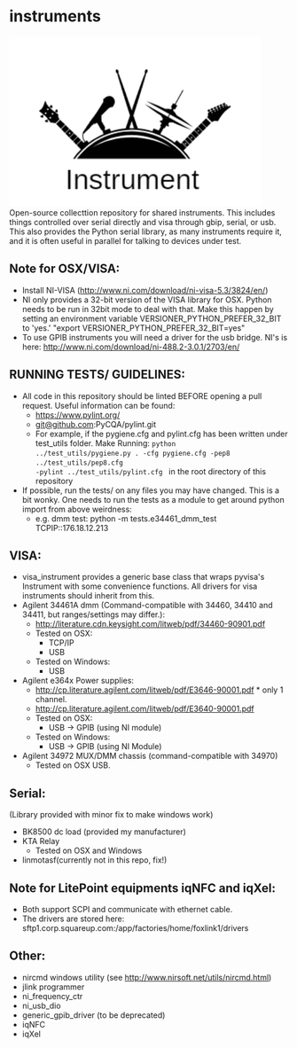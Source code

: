 instruments
===================
![OpenExecLogo](https://github.com/chuckyin/Instruments/blob/master/logo/instrument_logo.PNG)\
Open-source collecttion repository for shared instruments. This includes things controlled over serial directly and visa through gbip, serial, or usb. This also provides the Python serial library, as many instruments require it, and it is often useful in parallel for talking to devices under test. 


Note for OSX/VISA:
-------------------
- Install NI-VISA (http://www.ni.com/download/ni-visa-5.3/3824/en/)
- NI only provides a 32-bit version of the VISA library for OSX.  Python needs to be run in 32bit mode to deal with that.
    Make this happen by setting an environment variable VERSIONER_PYTHON_PREFER_32_BIT to 'yes.'
    "export VERSIONER_PYTHON_PREFER_32_BIT=yes"
- To use GPIB instruments you will need a driver for the usb bridge. NI's is here: http://www.ni.com/download/ni-488.2-3.0.1/2703/en/

RUNNING TESTS/ GUIDELINES:
-------------------
- All code in this repository should be linted BEFORE opening a pull request. Useful information can be found:
    - https://www.pylint.org/
    - git@github.com:PyCQA/pylint.git
    - For example, if the pygiene.cfg and pylint.cfg has been written under test_utils folder. Make Running: <code>python ../test_utils/pygiene.py . -cfg pygiene.cfg -pep8 ../test_utils/pep8.cfg -pylint ../test_utils/pylint.cfg </code> in the root directory of this repository
- If possible, run the tests/ on any files you may have changed. This is a bit wonky. One needs to run the tests as a module to get around python import from above weirdness:
    - e.g. dmm test: python -m tests.e34461_dmm_test TCPIP::176.18.12.213

VISA:
-------------------
- visa_instrument provides a generic base class that wraps pyvisa's Instrument with some convenience functions.
    All drivers for visa instruments should inherit from this.
- Agilent 34461A dmm (Command-compatible with 34460, 34410 and 34411, but ranges/settings may differ.):
    - http://literature.cdn.keysight.com/litweb/pdf/34460-90901.pdf
    - Tested on OSX:
        - TCP/IP
        - USB
    - Tested on Windows:
        - USB
- Agilent e364x Power supplies:
    - http://cp.literature.agilent.com/litweb/pdf/E3646-90001.pdf * only 1 channel.
    - http://cp.literature.agilent.com/litweb/pdf/E3640-90001.pdf
    - Tested on OSX:
        - USB -> GPIB (using NI module)
    - Tested on Windows:
        - USB -> GPIB (using NI Module)
- Agilent 34972 MUX/DMM chassis (command-compatible with 34970)
    - Tested on OSX USB.

Serial:
-------------------
(Library provided with minor fix to make windows work)
- BK8500 dc load (provided my manufacturer)
- KTA Relay
    - Tested on OSX and Windows
- linmotasf(currently not in this repo, fix!)

Note for LitePoint equipments iqNFC and iqXel:
-------------------
- Both support SCPI and communicate with ethernet cable.
- The drivers are stored here: sftp1.corp.squareup.com:/app/factories/home/foxlink1/drivers

Other:
-------------------
- nircmd windows utility (see http://www.nirsoft.net/utils/nircmd.html)
- jlink programmer
- ni_frequency_ctr
- ni_usb_dio
- generic_gpib_driver (to be deprecated)
- iqNFC 
- iqXel 
